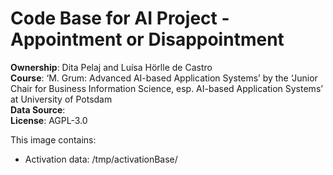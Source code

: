 # Code Base for AI Project - Appointment or Disappointment

**Ownership**: Dita Pelaj and Luísa Hörlle de Castro \
**Course**: ‘M. Grum: Advanced AI-based Application Systems’ by the ‘Junior Chair for
Business Information Science, esp. AI-based Application Systems’ at University of Potsdam \
**Data Source**:  \
**License**: AGPL-3.0

This image contains:
- Activation data: /tmp/activationBase/